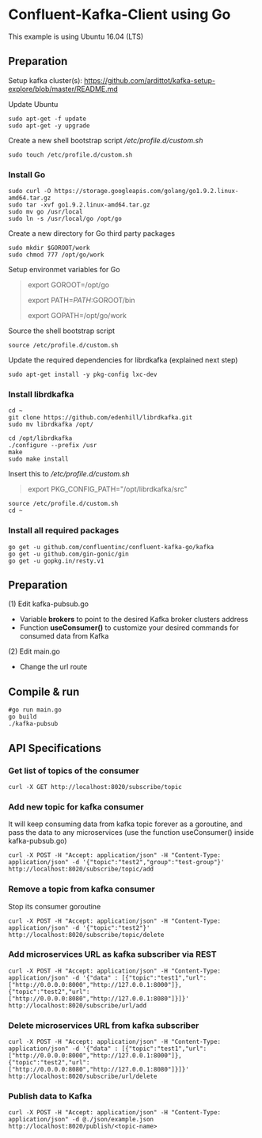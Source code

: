 # Confluent-Kafka-Client using Go

This example is using Ubuntu 16.04 (LTS)

## Preparation

Setup kafka cluster(s):
https://github.com/ardittot/kafka-setup-explore/blob/master/README.md

Update Ubuntu
```
sudo apt-get -f update
sudo apt-get -y upgrade
```

Create a new shell bootstrap script _/etc/profile.d/custom.sh_
```
sudo touch /etc/profile.d/custom.sh
```

### Install Go
```
sudo curl -O https://storage.googleapis.com/golang/go1.9.2.linux-amd64.tar.gz
sudo tar -xvf go1.9.2.linux-amd64.tar.gz
sudo mv go /usr/local
sudo ln -s /usr/local/go /opt/go
```

Create a new directory for Go third party packages
```
sudo mkdir $GOROOT/work
sudo chmod 777 /opt/go/work
```

Setup environmet variables for Go
> export GOROOT=/opt/go
>
> export PATH=$PATH:$GOROOT/bin
>
> export GOPATH=/opt/go/work

Source the shell bootstrap script
```
source /etc/profile.d/custom.sh
```

Update the required dependencies for librdkafka (explained next step)
```
sudo apt-get install -y pkg-config lxc-dev
```

### Install librdkafka
```
cd ~
git clone https://github.com/edenhill/librdkafka.git
sudo mv librdkafka /opt/
```

```
cd /opt/librdkafka
./configure --prefix /usr
make
sudo make install
```

Insert this to _/etc/profile.d/custom.sh_
> export PKG_CONFIG_PATH="/opt/librdkafka/src"

```
source /etc/profile.d/custom.sh
cd ~
```

### Install all required packages
```
go get -u github.com/confluentinc/confluent-kafka-go/kafka
go get -u github.com/gin-gonic/gin
go get -u gopkg.in/resty.v1
```

## Preparation
(1) Edit kafka-pubsub.go
- Variable **brokers** to point to the desired Kafka broker clusters address
- Function **useConsumer()** to customize your desired commands for consumed data from Kafka

(2) Edit main.go
- Change the url route

## Compile & run
```
#go run main.go
go build
./kafka-pubsub
```

## API Specifications

### Get list of topics of the consumer
```
curl -X GET http://localhost:8020/subscribe/topic
```

### Add new topic for kafka consumer 
It will keep consuming data from kafka topic forever as a goroutine, and pass the data to any microservices (use the function useConsumer() inside kafka-pubsub.go)
```
curl -X POST -H "Accept: application/json" -H "Content-Type: application/json" -d '{"topic":"test2","group":"test-group"}' http://localhost:8020/subscribe/topic/add
```

### Remove a topic from kafka consumer
Stop its consumer goroutine
```
curl -X POST -H "Accept: application/json" -H "Content-Type: application/json" -d '{"topic":"test2"}' http://localhost:8020/subscribe/topic/delete
```

### Add microservices URL as kafka subscriber via REST
```
curl -X POST -H "Accept: application/json" -H "Content-Type: application/json" -d '{"data" : [{"topic":"test1","url":["http://0.0.0.0:8000","http://127.0.0.1:8000"]}, {"topic":"test2","url":["http://0.0.0.0:8080","http://127.0.0.1:8080"]}]}' http://localhost:8020/subscribe/url/add
```

### Delete microservices URL from kafka subscriber
```
curl -X POST -H "Accept: application/json" -H "Content-Type: application/json" -d '{"data" : [{"topic":"test1","url":["http://0.0.0.0:8000","http://127.0.0.1:8000"]}, {"topic":"test2","url":["http://0.0.0.0:8080","http://127.0.0.1:8080"]}]}' http://localhost:8020/subscribe/url/delete
```

### Publish data to Kafka
```
curl -X POST -H "Accept: application/json" -H "Content-Type: application/json" -d @./json/example.json http://localhost:8020/publish/<topic-name>
```
